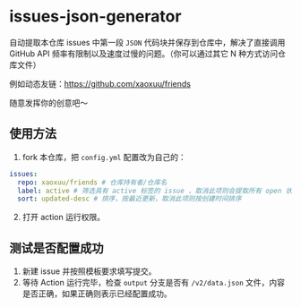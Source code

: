 # issues-json-generator

自动提取本仓库 issues 中第一段 `JSON` 代码块并保存到仓库中，解决了直接调用 GitHub API 频率有限制以及速度过慢的问题。（你可以通过其它 N 种方式访问仓库文件）

例如动态友链：https://github.com/xaoxuu/friends

随意发挥你的创意吧～



## 使用方法

1. fork 本仓库，把 `config.yml` 配置改为自己的：

```yaml
issues:
  repo: xaoxuu/friends # 仓库持有者/仓库名
  label: active # 筛选具有 active 标签的 issue ，取消此项则会提取所有 open 状态的 issue
  sort: updated-desc # 排序，按最近更新，取消此项则按创建时间排序
```

2. 打开 action 运行权限。

## 测试是否配置成功

1. 新建 issue 并按照模板要求填写提交。
2. 等待 Action 运行完毕，检查 `output` 分支是否有 `/v2/data.json` 文件，内容是否正确，如果正确则表示已经配置成功。

